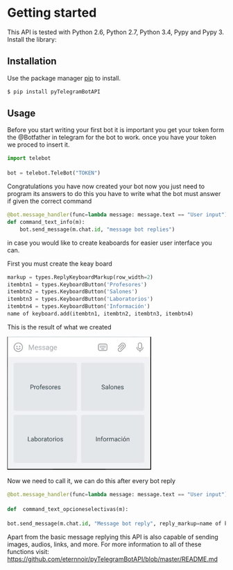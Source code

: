 # Getting started

This API is tested with Python 2.6, Python 2.7, Python 3.4, Pypy and Pypy 3. Install the library:

## Installation

Use the package manager [pip](https://pip.pypa.io/en/stable/) to install.

```bash
$ pip install pyTelegramBotAPI
```

## Usage

Before you start writing your first bot it is important you get your token form the @Botfather in telegram for the bot to work.
once you have your token we proced to insert it.

```python
import telebot

bot = telebot.TeleBot("TOKEN")
```
Congratulations you have now created your bot now you just need to program its answers to do this you have to write what the bot must answer if given the correct command

```python
@bot.message_handler(func=lambda message: message.text == "User input")
def command_text_info(m):
    bot.send_message(m.chat.id, "message bot replies")
```
in case you would like to create keaboards for easier user interface you can.

First you must create the keay board

```python
markup = types.ReplyKeyboardMarkup(row_width=2)
itembtn1 = types.KeyboardButton('Profesores')
itembtn2 = types.KeyboardButton('Salones')
itembtn3 = types.KeyboardButton('Laboratorios')
itembtn4 = types.KeyboardButton('Información')
name of keyboard.add(itembtn1, itembtn2, itembtn3, itembtn4)
```
This is the result of what we created

![View-on-GitHub](https://raw.githubusercontent.com/SubZKiller/UnibaguePocketBot/master/images/teclado.jpg)



Now we need to call it, we can do this after every bot reply
```python
@bot.message_handler(func=lambda message: message.text == "User input")

def  command_text_opcioneselectivas(m):

bot.send_message(m.chat.id, "Message bot reply", reply_markup=name of keayboard)
```
Apart from the basic message replying this API is also capable of  sending images, audios, links, and more. 
For more information to all of these functions visit: https://github.com/eternnoir/pyTelegramBotAPI/blob/master/README.md




